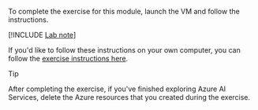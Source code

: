 To complete the exercise for this module, launch the VM and follow the instructions.

[!INCLUDE [Lab note](../../../includes/wwl/launch-exercise-note.md)]

If you'd like to follow these instructions on your own computer, you can follow the [exercise instructions here](https://microsoftlearning.github.io/mslearn-ai-vision/Instructions/Exercises/02-image-classification.html?azure-portal=true).

> [!TIP]
> After completing the exercise, if you've finished exploring Azure AI Services, delete the Azure resources that you created during the exercise.
